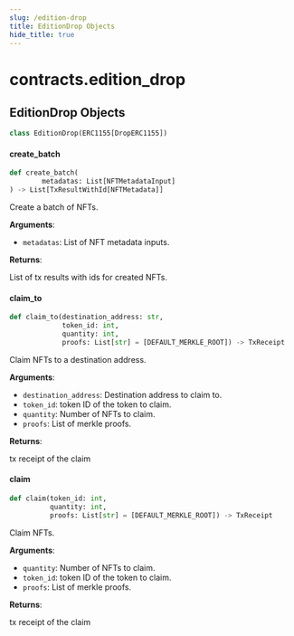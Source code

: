 ```yaml
---
slug: /edition-drop
title: EditionDrop Objects
hide_title: true
---
```

<a id="contracts.edition_drop"></a>

# contracts.edition\_drop

<a id="contracts.edition_drop.EditionDrop"></a>

## EditionDrop Objects

```python
class EditionDrop(ERC1155[DropERC1155])
```

<a id="contracts.edition_drop.EditionDrop.create_batch"></a>

#### create\_batch

```python
def create_batch(
        metadatas: List[NFTMetadataInput]
) -> List[TxResultWithId[NFTMetadata]]
```

Create a batch of NFTs.

**Arguments**:

- `metadatas`: List of NFT metadata inputs.

**Returns**:

List of tx results with ids for created NFTs.

<a id="contracts.edition_drop.EditionDrop.claim_to"></a>

#### claim\_to

```python
def claim_to(destination_address: str,
             token_id: int,
             quantity: int,
             proofs: List[str] = [DEFAULT_MERKLE_ROOT]) -> TxReceipt
```

Claim NFTs to a destination address.

**Arguments**:

- `destination_address`: Destination address to claim to.
- `token_id`: token ID of the token to claim.
- `quantity`: Number of NFTs to claim.
- `proofs`: List of merkle proofs.

**Returns**:

tx receipt of the claim

<a id="contracts.edition_drop.EditionDrop.claim"></a>

#### claim

```python
def claim(token_id: int,
          quantity: int,
          proofs: List[str] = [DEFAULT_MERKLE_ROOT]) -> TxReceipt
```

Claim NFTs.

**Arguments**:

- `quantity`: Number of NFTs to claim.
- `token_id`: token ID of the token to claim.
- `proofs`: List of merkle proofs.

**Returns**:

tx receipt of the claim
